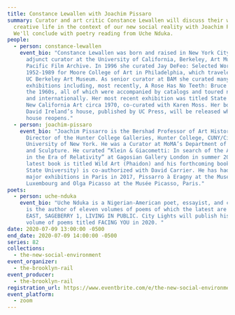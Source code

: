 ```yaml
---
title: Constance Lewallen with Joachim Pissaro
summary: Curator and art critic Constance Lewallen will discuss their work and
  creative life in the context of our new social reality with Joachim Pissaro.
  We'll conclude with poetry reading from Uche Nduka.
people:
  - person: constance-lewallen
    event_bio: "Constance Lewallen was born and raised in New York City. She is an
      adjunct curator at the University of California, Berkeley, Art Museum and
      Pacific Film Archive. In 1996 she curated Jay DeFeo: Selected Works
      1952-1989 for Moore College of Art in Philadelphia, which traveled to the
      UC Berkeley Art Museum. As senior curator at BAM she curated many major
      exhibitions including, most recently, A Rose Has No Teeth: Bruce Nauman in
      the 1960s, all of which were accompanied by catalogs and toured nationally
      and internationally. Her most recent exhibition was titled State of Mind:
      New California Art circa 1970, co-curated with Karen Moss. Her book on
      David Ireland’s house, published by UC Press, will be released when the
      house reopens."
  - person: joachim-pissaro
    event_bio: "Joachim Pissarro is the Bershad Professor of Art History and
      Director of the Hunter College Galleries, Hunter College, CUNY/City
      University of New York. He was a Curator at MoMA’s Department of Painting
      and Sculpture. He curated “Klein & Giacometti: In search of the Absolute
      in the Era of Relativity” at Gagosian Gallery London in summer 2016. His
      latest book is titled Wild Art (Phaidon) and his forthcoming book (Penn
      State University) is co-authorized with David Carrier. He has had two
      major exhibitions in Paris in 2017, Pissarro à Eragny at the Musée du
      Luxembourg and Olga Picasso at the Musée Picasso, Paris."
poets:
  - person: uche-nduka
    event_bio: "Uche Nduka is a Nigerian-American poet, essayist, and collagist. He
      is the author of eleven volumes of poems of which the latest are NINE
      EAST, SAGEBERRY 1, LIVING IN PUBLIC. City Lights will publish his new
      volume of poems titled FACING YOU in 2020. "
date: 2020-07-09 13:00:00 -0500
end_date: 2020-07-09 14:00:00 -0500
series: 82
collections:
  - the-new-social-environment
event_organizer:
  - the-brooklyn-rail
event_producer:
  - the-brooklyn-rail
registration_url: https://www.eventbrite.com/e/the-new-social-environment-82-constance-lewallen-tickets-112131247580
event_platform:
  - zoom
---
```

